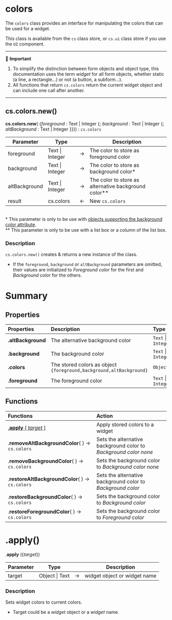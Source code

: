 # colors

The `colors` class provides an interface for manipulating the colors that can be used for a widget.

This class is available from the `cs` class store, or `cs.ui` class store if you use the `UI` component.

<hr>
📌 <b>Important</b>

1. To simplify the distinction between form objects and object type, this documentation uses the term *widget* for all form objects, whether static (a line, a rectangle…) or not (a button, a subform…).
2. All functions that return `cs.colors` return the current widget object and can include one call after another. 

<hr>

## <a name="Constructor">cs.colors.new()</a>

**cs.colors.new**( {*foreground* : Text | Integer {; *background* : Text | Integer {; *altBackground* : Text | Integer }}}) : `cs.colors`<br>

|Parameter|Type||Description|
|---|---|---|---|
| foreground | Text \| Integer | → | The color to store as foreground color |
| background | Text \| Integer | → | The color to store as background color\* |
| altBackground | Text \| Integer | → | The color to store as alternative background color\** |
| result | cs.colors | ← | New `cs.colors`

<br>\* This parameter is only to be use with [objects supporting the background color attribute](https://developer.4d.com/docs/FormObjects/propertiesBackgroundAndBorder#background-color--fill-color).
<br>\** This parameter is only to be use with a list box or a column of the list box.

### Description

`cs.colors.new()` creates & returns a new instance of the class.
 
* If the `foreground`, `background` or `altBackground` parameters are omitted, their values are initialized to _Foreground color_ for the first and _Background color_ for the others.

# Summary

## <a name="Properties">Properties</a>

|Properties|Description|Type|Writable|
|:----------|:-----------|:-----------|:-----------:| 
|**.altBackground**| The alternative background color | `Text` \| `Integer` |<font color="green">✓</font>
|**.background**| The background color | `Text` \| `Integer` |<font color="green">✓</font>
|**.colors** | The stored colors as object<br>`{foreground,background,altBackground}`| `Object` |<font color="green">✓</font>
|**.foreground**| The foreground color | `Text` \| `Integer` |<font color="green">✓</font>

## <a name="Functions">Functions</a>

| Functions | Action |
|:-------- |:------ | 
|[.**apply** ( *target* )](#apply) | Apply stored colors to a widget |
|.**removeAltBackgroundColor**( ) → `cs.colors` | Sets the alternative background color to _Background color none_ |
|.**removeBackgroundColor**( ) → `cs.colors` | Sets the background color to _Background color none_ |
|.**restoreAltBackgroundColor**( ) → `cs.colors` | Sets the alternative background color to _Background color_ |
|.**restoreBackgroundColor**( ) → `cs.colors` | Sets the background color to _Background color_ |
|.**restoreForegroundColor**( ) → `cs.colors` | Sets the background color to _Foreground color_ |

# <a name="apply">.apply()</a>

.**apply** ({*target*})

|Parameter|Type||Description|
|---|---|---|---|
| target | Object \| Text | → | widget object or widget name |

### Description

Sets widget colors to current colors.
 
* Target could be a *widget* object or a *widget* name.
